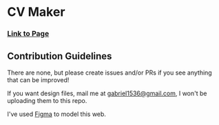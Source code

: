 # CV Maker

### [Link to Page](https://gantelo.github.io/cv-maker/)

## Contribution Guidelines

There are none, but please create issues and/or PRs if you see anything that can be improved!

If you want design files, mail me at gabriel1536@gmail.com, I won't be uploading them to this repo.

I've used [Figma](www.figma.com) to model this web.
